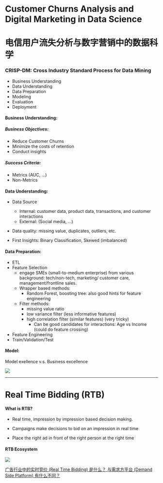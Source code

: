 # Customer Churns Analysis and Digital Marketing in Data Science 

# 电信用户流失分析与数字营销中的数据科学

### CRISP-DM: Cross Industry Standard Process for Data Mining

- Business Understanding
- Data Understanding
- Data Preparation
- Modeling
- Evaluation
- Deployment

#### Business Understanding:

##### Business Objectives:

- Reduce Customer Churns
- Minimize the costs of retention
- Conduct insights 

##### Success Criteria:

- Metrics (AUC, ...)
- Non-Metrics

#### Data Understanding:

- Data Source
  - Internal: customer data, product data, transactions, and customer interactions
  - External: (Social media, ...)

- Data quality: missing value, duplicates, outliers, etc.
- First Insights: Binary Classification, Skewed (imbalanced)



#### Data Preparation:

- ETL
- Feature Selection 
  - engage SMEs (small-to-medium enterprise) from various background: tech/non-tech, marketing/ customer care, management/frontline sales.
  - Wrapper based methods:
    - Random Forest, boosting tree: also good hints for feature engineering
  - Filter methods:
    - missing value ratio
    - low variance filter (less informative features)
    - high correlation filter (similar features) (very tricky)
      - Can be good candidates for interactions: Age vs Income (could do feature crossing)
- Feature Engineering
- Train/Validation/Test

#### Model:

Model exellence v.s. Business excellence

![](https://miro.medium.com/max/1950/1*shNOspLyVn_2mvwves9MMA.png)



---

# Real Time Bidding (RTB)

#### What is RTB?

- Real time, impression by impression based decision making.

- Campaigns make decisions to bid on an impression in real time
- Place the right ad in front of the right person at the right time



#### RTB Ecosystem

![](https://miro.medium.com/max/1242/1*B3uMU_d-YbNwdA2tERSRbg.png)

[广告行业中的实时竞价 (Real Time Bidding) 是什么？ 与需求方平台 (Demand Side Platform) 有什么不同？](https://www.zhihu.com/question/21930953)

